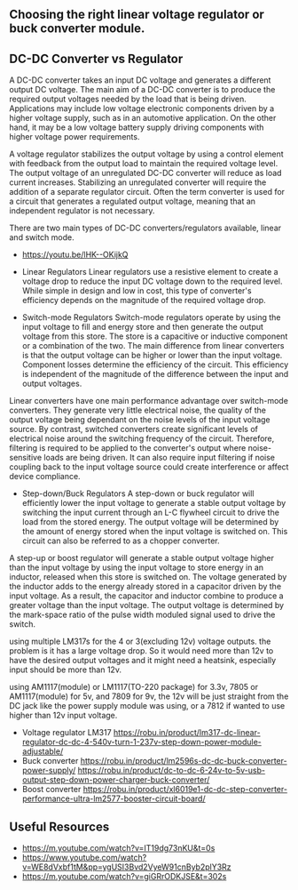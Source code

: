 ## Choosing the right linear voltage regulator or buck converter module.

## DC-DC Converter vs Regulator

A DC-DC converter takes an input DC voltage and generates a different output DC voltage. The main aim of a DC-DC converter is to produce the required output voltages needed by the load that is being driven. Applications may include low voltage electronic components driven by a higher voltage supply, such as in an automotive application. On the other hand, it may be a low voltage battery supply driving components with higher voltage power requirements.

A voltage regulator stabilizes the output voltage by using a control element with feedback from the output load to maintain the required voltage level. The output voltage of an unregulated DC-DC converter will reduce as load current increases. Stabilizing an unregulated converter will require the addition of a separate regulator circuit. Often the term converter is used for a circuit that generates a regulated output voltage, meaning that an independent regulator is not necessary.

There are two main types of DC-DC converters/regulators available, linear and switch mode.

- https://youtu.be/lHK--OKijkQ

- Linear Regulators
Linear regulators use a resistive element to create a voltage drop to reduce the input DC voltage down to the required level. While simple in design and low in cost, this type of converter's efficiency depends on the magnitude of the required voltage drop.

- Switch-mode Regulators
Switch-mode regulators operate by using the input voltage to fill and energy store and then generate the output voltage from this store. The store is a capacitive or inductive component or a combination of the two. The main difference from linear converters is that the output voltage can be higher or lower than the input voltage. Component losses determine the efficiency of the circuit. This efficiency is independent of the magnitude of the difference between the input and output voltages.

Linear converters have one main performance advantage over switch-mode converters. They generate very little electrical noise, the quality of the output voltage being dependant on the noise levels of the input voltage source. By contrast, switched converters create significant levels of electrical noise around the switching frequency of the circuit. Therefore, filtering is required to be applied to the converter's output where noise-sensitive loads are being driven. It can also require input filtering if noise coupling back to the input voltage source could create interference or affect device compliance.

- Step-down/Buck Regulators
A step-down or buck regulator will efficiently lower the input voltage to generate a stable output voltage by switching the input current through an L-C flywheel circuit to drive the load from the stored energy. The output voltage will be determined by the amount of energy stored when the input voltage is switched on. This circuit can also be referred to as a chopper converter.

A step-up or boost regulator will generate a stable output voltage higher than the input voltage by using the input voltage to store energy in an inductor, released when this store is switched on. The voltage generated by the inductor adds to the energy already stored in a capacitor driven by the input voltage. As a result, the capacitor and inductor combine to produce a greater voltage than the input voltage. The output voltage is determined by the mark-space ratio of the pulse width moduled signal used to drive the switch.

using multiple LM317s for the 4 or 3(excluding 12v) voltage outputs. the problem is it has a large voltage drop. So it would need more than 12v to have the desired output voltages and it might need a heatsink, especially input should be more than 12v.

using AM1117(module) or LM1117(TO-220 package) for 3.3v, 7805 or AM1117(module) for 5v, and 7809 for 9v, the 12v will be just straight from the DC jack like the power supply module was using, or a 7812 if wanted to use higher than 12v input voltage.


- Voltage regulator LM317
https://robu.in/product/lm317-dc-linear-regulator-dc-dc-4-540v-turn-1-237v-step-down-power-module-adjustable/
- Buck converter
https://robu.in/product/lm2596s-dc-dc-buck-converter-power-supply/
https://robu.in/product/dc-to-dc-6-24v-to-5v-usb-output-step-down-power-charger-buck-converter/
- Boost converter
https://robu.in/product/xl6019e1-dc-dc-step-converter-performance-ultra-lm2577-booster-circuit-board/

## Useful Resources
- https://m.youtube.com/watch?v=IT19dg73nKU&t=0s
- https://www.youtube.com/watch?v=WE8dVxbf1tM&pp=ygUSI3Bvd2VyeW91cnByb2plY3Rz
- https://m.youtube.com/watch?v=giGRrODKJSE&t=302s

